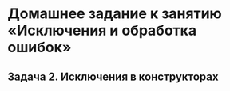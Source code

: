 # Домашнее задание к занятию «Исключения и обработка ошибок»
## Задача 2. Исключения в конструкторах